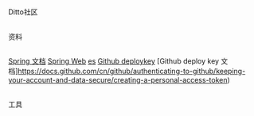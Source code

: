 ##
Ditto社区
##
资料
##
[Spring 文档](https://spring.io/guides)
[Spring Web](https://spring.io/guides/gs/serving-web-content/)
[es](https://elasticsearch.cn/explore)
[Github deploykey](https://developer.github.com/v3/guides/managing-depoly-keys/#deploy-keys)
[Github deploy key 文档]https://docs.github.com/cn/github/authenticating-to-github/keeping-your-account-and-data-secure/creating-a-personal-access-token)
##
工具
##
[](https://git-scm.com/download)
